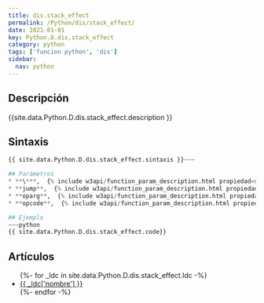 ```yaml
---
title: dis.stack_effect
permalink: /Python/dis/stack_effect/
date: 2021-01-01
key: Python.D.dis.stack_effect
category: python
tags: ['funcion python', 'dis']
sidebar: 
  nav: python
---
```


## Descripción
{{site.data.Python.D.dis.stack_effect.description }}

## Sintaxis
~~~python
{{ site.data.Python.D.dis.stack_effect.sintaxis }}~~~

## Parámetros
* **\***,  {% include w3api/function_param_description.html propiedad=site.data.Python.D.dis.stack_effect valor="*" %}
* **jump**,  {% include w3api/function_param_description.html propiedad=site.data.Python.D.dis.stack_effect valor="jump" %}
* **oparg**,  {% include w3api/function_param_description.html propiedad=site.data.Python.D.dis.stack_effect valor="oparg" %}
* **opcode**,  {% include w3api/function_param_description.html propiedad=site.data.Python.D.dis.stack_effect valor="opcode" %}

## Ejemplo
~~~python
{{ site.data.Python.D.dis.stack_effect.code}}
~~~

## Artículos
<ul>
{%- for _ldc in site.data.Python.D.dis.stack_effect.ldc -%}
   <li>
       <a href="{{_ldc['url'] }}">{{ _ldc['nombre'] }}</a>
   </li>
{%- endfor -%}
</ul>

